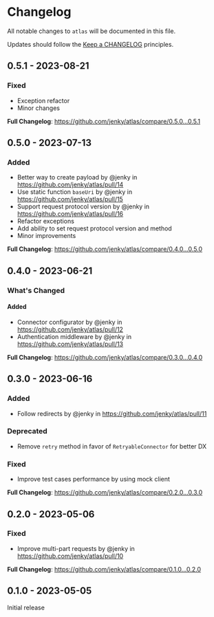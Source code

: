 # Changelog

All notable changes to `atlas` will be documented in this file.

Updates should follow the [Keep a CHANGELOG](http://keepachangelog.com/) principles.

<!-- ## NEXT - YYYY-MM-DD

### Added
- Nothing

### Deprecated
- Nothing

### Fixed
- Nothing

### Removed
- Nothing

### Security
- Nothing -->
## 0.5.1 - 2023-08-21

### Fixed

- Exception refactor
- Minor changes

**Full Changelog**: https://github.com/jenky/atlas/compare/0.5.0...0.5.1

## 0.5.0 - 2023-07-13

### Added

- Better way to create payload by @jenky in https://github.com/jenky/atlas/pull/14
- Use static function `baseUri` by @jenky in https://github.com/jenky/atlas/pull/15
- Support request protocol version by @jenky in https://github.com/jenky/atlas/pull/16
- Refactor exceptions
- Add ability to set request protocol version and method
- Minor improvements

**Full Changelog**: https://github.com/jenky/atlas/compare/0.4.0...0.5.0

## 0.4.0 - 2023-06-21

### What's Changed

#### Added

- Connector configurator by @jenky in https://github.com/jenky/atlas/pull/12
- Authentication middleware by @jenky in https://github.com/jenky/atlas/pull/13

**Full Changelog**: https://github.com/jenky/atlas/compare/0.3.0...0.4.0

## 0.3.0 - 2023-06-16

### Added

- Follow redirects by @jenky in https://github.com/jenky/atlas/pull/11

### Deprecated

- Remove `retry` method in favor of `RetryableConnector` for better DX

### Fixed

- Improve test cases performance by using mock client

**Full Changelog**: https://github.com/jenky/atlas/compare/0.2.0...0.3.0

## 0.2.0 - 2023-05-06

### Fixed

- Improve multi-part requests by @jenky in https://github.com/jenky/atlas/pull/10

**Full Changelog**: https://github.com/jenky/atlas/compare/0.1.0...0.2.0

## 0.1.0 - 2023-05-05

Initial release
